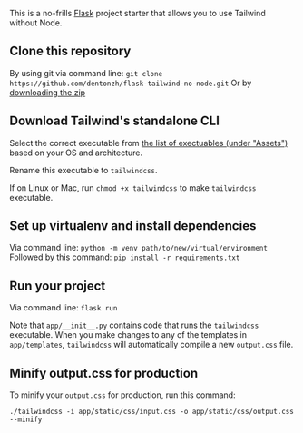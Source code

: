 This is a no-frills [Flask](https://quart.palletsprojects.com/en/latest/index.html) project starter that allows you to use Tailwind without Node.


## Clone this repository

By using git via command line: `git clone https://github.com/dentonzh/flask-tailwind-no-node.git`
Or by [downloading the zip](https://github.com/dentonzh/flask-tailwind-no-node/archive/refs/heads/main.zip)

## Download Tailwind's standalone CLI

Select the correct executable from [the list of exectuables (under "Assets")](https://github.com/tailwindlabs/tailwindcss/releases) based on your OS and architecture.

Rename this executable to `tailwindcss`.

If on Linux or Mac, run `chmod +x tailwindcss` to make `tailwindcss` executable.

## Set up virtualenv and install dependencies

Via command line: `python -m venv path/to/new/virtual/environment`
Followed by this command: `pip install -r requirements.txt`

## Run your project

Via command line: `flask run`

Note that `app/__init__.py` contains code that runs the `tailwindcss` executable. When you make changes to any of the templates in `app/templates`, `tailwindcss` will automatically compile a new `output.css` file.

## Minify output.css for production

To minify your `output.css` for production, run this command:

`./tailwindcss -i app/static/css/input.css -o app/static/css/output.css --minify`

